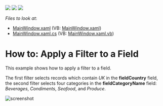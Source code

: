 <!-- default badges list -->
![](https://img.shields.io/endpoint?url=https://codecentral.devexpress.com/api/v1/VersionRange/128578367/19.1.3%2B)
[![](https://img.shields.io/badge/Open_in_DevExpress_Support_Center-FF7200?style=flat-square&logo=DevExpress&logoColor=white)](https://supportcenter.devexpress.com/ticket/details/E2134)
[![](https://img.shields.io/badge/📖_How_to_use_DevExpress_Examples-e9f6fc?style=flat-square)](https://docs.devexpress.com/GeneralInformation/403183)
<!-- default badges end -->
<!-- default file list -->
*Files to look at*:

* [MainWindow.xaml](./CS/WpfPivotGridFilterValues/MainWindow.xaml) (VB: [MainWindow.xaml](./VB/WpfPivotGridFilterValues/MainWindow.xaml))
* [MainWindow.xaml.cs](./CS/WpfPivotGridFilterValues/MainWindow.xaml.cs) (VB: [MainWindow.xaml.vb](./VB/WpfPivotGridFilterValues/MainWindow.xaml.vb))
<!-- default file list end -->
# How to: Apply a Filter to a Field

This example shows how to apply a filter to a field. 

The first filter selects records which contain _UK_ in the **fieldCountry** field, the second filter selects four categories in the **fieldCategoryName** field: _Beverages_, _Condiments_, _Seafood_, and _Produce_.

![screenshot](images/screenshot.png)
